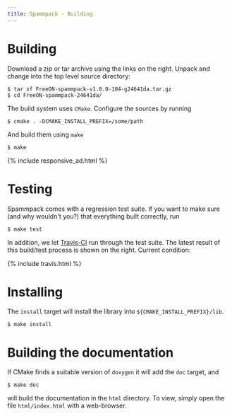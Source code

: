 ```yaml
---
title: Spammpack - Building
---
```


# Building

Download a zip or tar archive using the links on the right. Unpack and change
into the top level source directory:

    $ tar xf FreeON-spammpack-v1.0.0-104-g24641da.tar.gz
    $ cd FreeON-spammpack-24641da/

The build system uses `CMake`. Configure the sources by running

    $ cmake . -DCMAKE_INSTALL_PREFIX=/some/path

And build them using `make`

    $ make

{% include responsive_ad.html %}

# Testing

Spammpack comes with a regression test suite. If you want to make sure (and
why wouldn't you?) that everything built correctly, run

    $ make test

In addition, we let
[Travis-CI](https://travis-ci.org)
run through the test suite.  The latest result of this build/test process is
shown on the right. Current condition:

{% include travis.html %}

# Installing

The `install` target will install the library into
`${CMAKE_INSTALL_PREFIX}/lib`.

    $ make install

# Building the documentation

If CMake finds a suitable version of `doxygen` it will add the `doc` target,
and

    $ make doc

will build the documentation in the `html` directory. To view, simply open
the file `html/index.html` with a web-browser.

